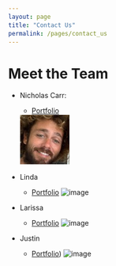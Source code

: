 ```yaml
---
layout: page
title: "Contact Us"
permalink: /pages/contact_us
---
```


# Meet the Team

* Nicholas Carr: 
    * [Portfolio](https://nicholasbcarr.github.io/)
    <img src="../public/images/nick.jpg">
    
* Linda
    * [Portfolio]()
    ![image]()
* Larissa
    * [Portfolio]()
    ![image]()
* Justin
    * [Portfolio]())
    ![image]()